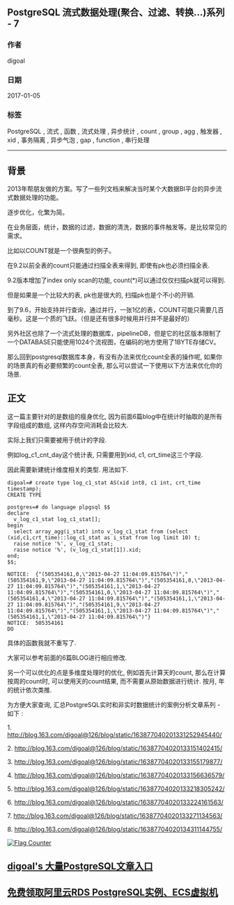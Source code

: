 ## PostgreSQL 流式数据处理(聚合、过滤、转换...)系列 - 7            
                                                                      
### 作者                                                                     
digoal                                                                      
                                                                      
### 日期                                                                     
2017-01-05                                                                          
                                                                      
### 标签                                                                    
PostgreSQL , 流式 , 函数 , 流式处理 , 异步统计 , count , group , agg , 触发器 , xid , 事务隔离 , 异步气泡 , gap , function , 串行处理
                                                                      
----                                                                    
                                 
## 背景                 
2013年帮朋友做的方案。写了一些列文档来解决当时某个大数据BI平台的异步流式数据处理的功能。              
              
逐步优化，化繁为简。                 
              
在业务层面，统计，数据的过滤，数据的清洗，数据的事件触发等。是比较常见的需求。                  
              
比如以COUNT就是一个很典型的例子。              
              
在9.2以前全表的count只能通过扫描全表来得到, 即使有pk也必须扫描全表.              
              
9.2版本增加了index only scan的功能, count(*)可以通过仅仅扫描pk就可以得到.              
              
但是如果是一个比较大的表, pk也是很大的, 扫描pk也是个不小的开销.              
              
到了9.6，开始支持并行查询，通过并行，一张1亿的表，COUNT可能只需要几百毫秒。这是一个质的飞跃。（但是还有很多时候用并行并不是最好的）              
              
另外社区也除了一个流式处理的数据库，pipelineDB，但是它的社区版本限制了一个DATABASE只能使用1024个流视图，在编码的地方使用了1BYTE存储CV。              
              
那么回到postgresql数据库本身，有没有办法来优化count全表的操作呢, 如果你的场景真的有必要频繁的count全表, 那么可以尝试一下使用以下方法来优化你的场景.              
              
## 正文              
这一篇主要针对的是数组的瘦身优化, 因为前面6篇blog中在统计时抽取的是所有字段组成的数组, 这样内存空间消耗会比较大.  
  
实际上我们只需要被用于统计的字段.  
  
例如log_c1_cnt_day这个统计表,  只需要用到xid, c1, crt_time这三个字段.  
  
因此需要新建统计维度相关的类型. 用法如下.  
  
```  
digoal=# create type log_c1_stat AS(xid int8, c1 int, crt_time timestamp);  
CREATE TYPE  
  
postgres=# do language plpgsql $$  
declare  
  v_log_c1_stat log_c1_stat[];  
begin  
  select array_agg(i_stat) into v_log_c1_stat from (select (xid,c1,crt_time)::log_c1_stat as i_stat from log limit 10) t;  
  raise notice '%', v_log_c1_stat;  
  raise notice '%', (v_log_c1_stat[1]).xid;  
end;  
$$;  
  
NOTICE:  {"(505354161,0,\"2013-04-27 11:04:09.815764\")","(505354161,9,\"2013-04-27 11:04:09.815764\")","(505354161,8,\"2013-04-27 11:04:09.815764\")","(505354161,1,\"2013-04-27 11:04:09.815764\")","(505354161,0,\"2013-04-27 11:04:09.815764\")","(505354161,4,\"2013-04-27 11:04:09.815764\")","(505354161,1,\"2013-04-27 11:04:09.815764\")","(505354161,9,\"2013-04-27 11:04:09.815764\")","(505354161,1,\"2013-04-27 11:04:09.815764\")","(505354161,1,\"2013-04-27 11:04:09.815764\")"}  
NOTICE:  505354161  
DO  
```  
  
具体的函数我就不重写了.  
  
大家可以参考前面的6篇BLOG进行相应修改.  
  
另一个可以优化的点是多维度处理时的优化, 例如首先计算天的count, 那么在计算按周的count时, 可以使用天的count结果, 而不需要从原始数据进行统计. 按月, 年的统计依次类推.  
              
为方便大家查询, 汇总PostgreSQL实时和非实时数据统计的案例分析文章系列 - 如下 :               
              
1\. http://blog.163.com/digoal@126/blog/static/163877040201331252945440/              
              
2\. http://blog.163.com/digoal@126/blog/static/16387704020133151402415/              
              
3\. http://blog.163.com/digoal@126/blog/static/16387704020133155179877/              
              
4\. http://blog.163.com/digoal@126/blog/static/16387704020133156636579/              
              
5\. http://blog.163.com/digoal@126/blog/static/16387704020133218305242/              
              
6\. http://blog.163.com/digoal@126/blog/static/16387704020133224161563/              
              
7\. http://blog.163.com/digoal@126/blog/static/16387704020133271134563/              
              
8\. http://blog.163.com/digoal@126/blog/static/16387704020134311144755/              
              
                
                     
                        
                             
                     
  
<a rel="nofollow" href="http://info.flagcounter.com/h9V1"  ><img src="http://s03.flagcounter.com/count/h9V1/bg_FFFFFF/txt_000000/border_CCCCCC/columns_2/maxflags_12/viewers_0/labels_0/pageviews_0/flags_0/"  alt="Flag Counter"  border="0"  ></a>  
  
  
  
  
  
  
## [digoal's 大量PostgreSQL文章入口](https://github.com/digoal/blog/blob/master/README.md "22709685feb7cab07d30f30387f0a9ae")
  
  
## [免费领取阿里云RDS PostgreSQL实例、ECS虚拟机](https://free.aliyun.com/ "57258f76c37864c6e6d23383d05714ea")
  
